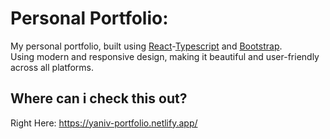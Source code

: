 # Personal Portfolio:
My personal portfolio, built using <a href="https://reactjs.org/">React</a>-<a href="https://www.typescriptlang.org/">Typescript</a> and <a href="https://getbootstrap.com/">Bootstrap</a>.<br />
Using modern and responsive design, making it beautiful and user-friendly across all platforms.

## Where can i check this out?
Right Here:  https://yaniv-portfolio.netlify.app/
<br />

